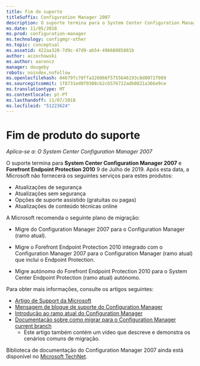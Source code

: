 ```yaml
---
title: Fim do suporte
titleSuffix: Configuration Manager 2007
description: O suporte termina para o System Center Configuration Manager 2007 e o Forefront Endpoint Protection 2010, 9 de Julho de 2019.
ms.date: 11/05/2018
ms.prod: configuration-manager
ms.technology: configmgr-other
ms.topic: conceptual
ms.assetid: 422aa328-7d9c-47d9-ab54-49668085881b
author: aczechowski
ms.author: aaroncz
manager: dougeby
robots: noindex,nofollow
ms.openlocfilehash: 04679fc70ffa326066f5755646193c8d0072f989
ms.sourcegitcommit: 1f8731ed8f0308cb2cb576722adb0821a366e9ce
ms.translationtype: MT
ms.contentlocale: pt-PT
ms.lasthandoff: 11/07/2018
ms.locfileid: "51223624"
---
```

# <a name="product-end-of-support"></a>Fim de produto do suporte

*Aplica-se a: O System Center Configuration Manager 2007*

O suporte termina para **System Center Configuration Manager 2007** e **Forefront Endpoint Protection 2010** 9 de Julho de 2019. Após esta data, a Microsoft não fornecerá os seguintes serviços para estes produtos: 
- Atualizações de segurança
- Atualizações sem segurança
- Opções de suporte assistido (gratuitas ou pagas)
- Atualizações de conteúdo técnicas online 

A Microsoft recomenda o seguinte plano de migração:

- Migre do Configuration Manager 2007 para o Configuration Manager (ramo atual).  

- Migre o Forefront Endpoint Protection 2010 integrado com o Configuration Manager 2007 para o Configuration Manager (ramo atual) que inclui o Endpoint Protection.  

- Migre autónomo do Forefront Endpoint Protection 2010 para o System Center Endpoint Protection (ramo atual) autónomo.  


Para obter mais informações, consulte os artigos seguintes:

- [Artigo de Support da Microsoft](https://support.microsoft.com/help/4096323)  
- [Mensagem de blogue de suporte do Configuration Manager](https://blogs.technet.microsoft.com/configurationmgr/2018/03/30/configuration-manager-2007-approaching-end-of-support-what-you-need-to-know/)  
- [Introdução ao ramo atual do Configuration Manager](/sccm/core/understand/introduction)  
- [Documentação sobre como migrar para o Configuration Manager current branch](/sccm/core/migration/migrate-data-between-hierarchies)  
    - Este artigo também contém um vídeo que descreve e demonstra os cenários comuns de migração.

Biblioteca de documentação do Configuration Manager 2007 ainda está disponível no [Microsoft TechNet](https://technet.microsoft.com/library/bb735860.aspx).